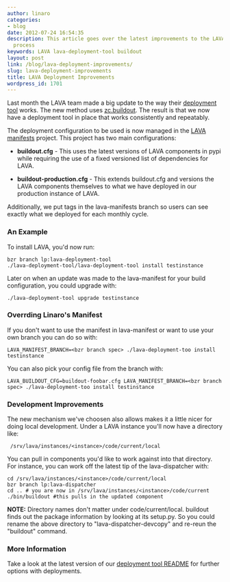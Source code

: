 ```yaml
---
author: linaro
categories:
- blog
date: 2012-07-24 16:54:35
description: This article goes over the latest improvements to the LAVA deployment
  process
keywords: LAVA lava-deployment-tool buildout
layout: post
link: /blog/lava-deployment-improvements/
slug: lava-deployment-improvements
title: LAVA Deployment Improvements
wordpress_id: 1701
---
```


Last month the LAVA team made a big update to the way their [deployment tool](http://launchpad.net/lava-deployment-tool) works. The new method uses [zc.buildout](http://www.buildout.org/). The result is that we now have a deployment tool in place that works consistently and repeatably.

The deployment configuration to be used is now managed in the [LAVA manifests](https://www.linaro.org/initiatives/lava/) project. This project has two main configurations:

  * **buildout.cfg** - This uses the latest versions of LAVA components in pypi while requiring the use of a fixed versioned list of dependencies for LAVA.

  * **buildout-production.cfg** - This extends buildout.cfg and versions the LAVA components themselves to what we have deployed in our production instance of LAVA.

Additionally, we put tags in the lava-manifests branch so users can see exactly what we deployed for each monthly cycle.

### An Example

To install LAVA, you'd now run:

    bzr branch lp:lava-deployment-tool
    ./lava-deployment-tool/lava-deployment-tool install testinstance
    
Later on when an update was made to the lava-manifest for your build configuration, you could upgrade with:

    ./lava-deployment-tool upgrade testinstance

### Overrding Linaro's Manifest

If you don't want to use the manifest in lava-manifest or want to use your own branch you can do so with:

    LAVA_MANIFEST_BRANCH=<bzr branch spec> ./lava-deployment-too install testinstance

You can also pick your config file from the branch with:

    LAVA_BUILDOUT_CFG=buildout-foobar.cfg LAVA_MANIFEST_BRANCH=<bzr branch spec> ./lava-deployment-too install testinstance

### Development Improvements


The new mechanism we've choosen also allows makes it a little nicer for doing local development. Under a LAVA instance you'll now have a directory like:

     /srv/lava/instances/<instance>/code/current/local

You can pull in components you'd like to work against into that directory. For instance, you can work off the latest tip of the lava-dispatcher with:

    cd /srv/lava/instances/<instance>/code/current/local
    bzr branch lp:lava-dispatcher
    cd .. # you are now in /srv/lava/instances/<instance>/code/current
    ./bin/buildout #this pulls in the updated component

**NOTE:** Directory names don't matter under code/current/local. buildout finds out the package information by looking at its setup.py. So you could rename the above directory to "lava-dispatcher-devcopy" and re-reun the "buildout" command.



### More Information


Take a look at the latest version of our [deployment tool README](https://www.linaro.org/initiatives/lava/) for further options with deployments.